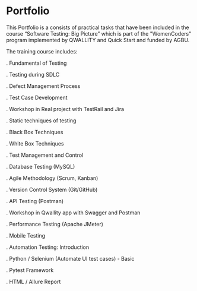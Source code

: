 # Portfolio
This Portfolio is a consists of practical tasks that have been included in the course “Software Testing: Big Picture” which is part of the "WomenCoders" program implemented by QWALLITY and Quick Start  and funded by AGBU.

The training course includes:

. Fundamental of Testing

. Testing during SDLC

. Defect Management Process

. Test Case Development

. Workshop in Real project with TestRail and Jira

. Static techniques of testing

. Black Box Techniques

. White Box Techniques

. Test Management and Control

. Database Testing (MySQL)

. Agile Methodology (Scrum, Kanban)

. Version Control System (Git/GitHub)

. API Testing (Postman)

. Workshop in Qwallity app with Swagger and Postman

. Performance Testing (Apache JMeter)

. Mobile Testing

. Automation Testing: Introduction

. Python / Selenium (Automate UI test cases) - Basic

. Pytest Framework

. HTML / Allure Report
